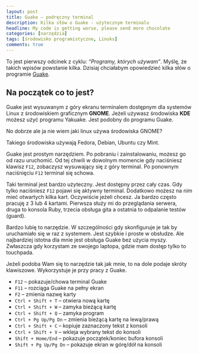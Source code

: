 ```yaml
---
layout: post
title: Guake – podręczny terminal
description: Kilka słów o Guake - użytecznym terminalu
headline: My code is getting worse, please send more chocolate
categories: [narzędzia]
tags: [środowisko programistyczne, Linuks]
comments: true
---
```


To jest pierwszy odcinek z cyklu: *“Programy, których używam”*. Myślę, że takich wpisów powstanie kilka. Dzisiaj chciałabym opowiedzieć kilka słów o programie [Guake](http://guake.org/).

## Na początek co to jest?

Guake jest wysuwanym z góry ekranu terminalem dostępnym dla systemów Linux z środowiskiem graficznym **GNOME**. Jeżeli używasz środowiska **KDE** możesz użyć programu Yakuake. Jest podobny do programu Guake.

No dobrze ale ja nie wiem jaki linux używa środowiska GNOME?

Takiego środowiska używają Fedora, Debian, Ubuntu czy Mint.

Guake jest prostym narzędziem. Po pobraniu i zainstalowaniu, możesz go od razu uruchomić. Od tej chwili w dowolnym momencie gdy naciśniesz klawisz `F12`, zobaczysz wysuwający się z góry terminal. Po ponownym naciśnięciu `F12` terminal się schowa.

Taki terminal jest bardzo użyteczny. Jest dostępny przez cały czas. Gdy tylko naciśniesz `F12` pojawi się aktywny terminal. Dodatkowo możesz na nim mieć otwartych kilka kart. Oczywiście jeżeli chcesz. Ja bardzo często pracuję z 3 lub 4 kartami. Pierwsza służy mi do przeglądania serwera, druga to konsola Ruby, trzecia obsługa gita a ostatnia to odpalanie testów (guard).

Bardzo lubię to narzędzie. W szczególności gdy skonfiguruje je tak by uruchamiało się w raz z systemem. Jest szybkie i proste w obsłudze. Ale najbardziej istotna dla mnie jest obsługa Guake bez użycia myszy. Zwłaszcza gdy korzystam ze swojego laptopa, gdzie mam dostęp tylko to touchpada.

Jeżeli podoba Wam się to narzędzie tak jak mnie, to na dole podaje skróty klawiszowe. Wykorzystuje je przy pracy z Guake.

- `F12` – pokazuje/chowa terminal Guake
- `F11` – rozciąga Guake na pełny ekran
- `F2` – zmienia nazwę karty
- `Ctrl + Shift + T` – otwiera nową kartę
- `Ctrl + Shift + W` – zamyka bieżącą kartę
- `Ctrl + Shift + Q` – zamyka program
- `Ctrl + Pg Up/Pg Dn` – zmienia bieżącą kartę na lewą/prawą
- `Ctrl + Shift + C` – kopiuje zaznaczony tekst z konsoli
- `Ctrl + Shift + V` – wkleja wybrany tekst do konsoli
- `Shift + Home/End` – pokazuje początek/koniec bufora konsoli
- `Shift + Pg Up/Pg Dn` – pokazuje ekran w górę/dół na konsoli
